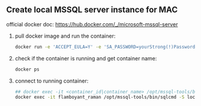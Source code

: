 ## Create local MSSQL server instance for MAC

official docker doc: https://hub.docker.com/_/microsoft-mssql-server

1. pull docker image and run the container:

   ```bash
   docker run -e 'ACCEPT_EULA=Y' -e 'SA_PASSWORD=yourStrong(!)Password' -p 1433:1433 -d mcr.microsoft.com/mssql/server:2017-latest
   ```

2. check if the container is running and get container name:

   ```bash
   docker ps
   ```

3. connect to running container:

   ```bash
   ## docker exec -it <container_id|container_name> /opt/mssql-tools/bin/sqlcmd -S localhost -U sa -P <your_password>
   docker exec -it flamboyant_raman /opt/mssql-tools/bin/sqlcmd -S localhost -U sa -P 'yourStrong(!)Password'
   ```
